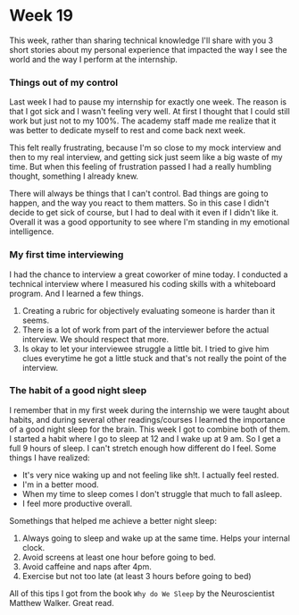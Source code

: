 # Week 19
This week, rather than sharing technical knowledge I'll share with you 3 short stories about my personal experience that impacted the way I see the world and the way I perform at the internship.

### Things out of my control
Last week I had to pause my internship for exactly one week. The reason is that I got sick and I wasn't feeling very well. At first I thought that I could still work but just not to my 100%. The academy staff made me realize that it was better to dedicate myself to rest and come back next week.

This felt really frustrating, because I'm so close to my mock interview and then to my real interview, and getting sick just seem like a big waste of my time. But when this feeling of frustration passed I had a really humbling thought, something I already knew.

There will always be things that I can't control. Bad things are going to happen, and the way you react to them matters. So in this case I didn't decide to get sick of course, but I had to deal with it even if I didn't like it. Overall it was a good opportunity to see where I'm standing in my emotional intelligence.

### My first time interviewing
I had the chance to interview a great coworker of mine today. I conducted a technical interview where I measured his coding skills with a whiteboard program. And I learned a few things.
1. Creating a rubric for objectively evaluating someone is harder than it seems.
2. There is a lot of work from part of the interviewer before the actual interview. We should respect that more.
3. Is okay to let your interviewee struggle a little bit. I tried to give him clues everytime he got a little stuck and that's not really the point of the interview.

### The habit of a good night sleep
I remember that in my first week during the internship we were taught about habits, and during several other readings/courses I learned the importance of a good night sleep for the brain.
This week I got to combine both of them. I started a habit where I go to sleep at 12 and I wake up at 9 am. So I get a full 9 hours of sleep. I can't stretch enough how different do I feel.
Some things I have realized:
- It's very nice waking up and not feeling like sh!t. I actually feel rested.
- I'm in a better mood.
- When my time to sleep comes I don't struggle that much to fall asleep.
- I feel more productive overall.

Somethings that helped me achieve a better night sleep:
1. Always going to sleep and wake up at the same time. Helps your internal clock.
2. Avoid screens at least one hour before going to bed.
3. Avoid caffeine and naps after 4pm.
4. Exercise but not too late (at least 3 hours before going to bed)

All of this tips I got from the book `Why do We Sleep` by the Neuroscientist Matthew Walker. Great read.
